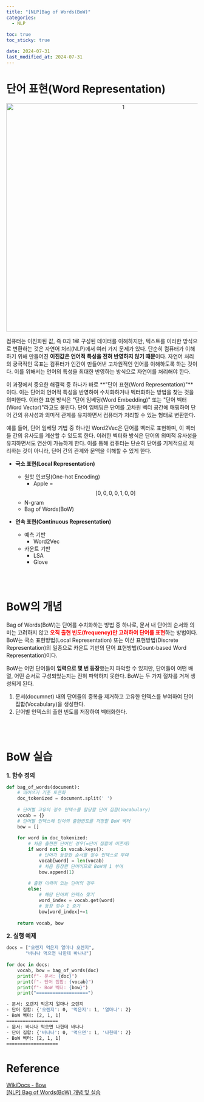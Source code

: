 ```yaml
---
title: "[NLP]Bag of Words(BoW)"
categories: 
  - NLP
  
toc: true
toc_sticky: true

date: 2024-07-31
last_modified_at: 2024-07-31
---
```


# 단어 표현(Word Representation)

<p align="center">
<img width="600" alt="1" src="https://github.com/user-attachments/assets/21b43297-440c-4c30-affd-023460e90c87">
</p>

컴퓨터는 이진화된 값, 즉 0과 1로 구성된 데이터를 이해하지만, 텍스트를 이러한 방식으로 변환하는 것은 자연어 처리(NLP)에서 여러 가지 문제가 있다. 단순히 컴퓨터가 이해하기 위해 만들어진 **이진값은 언어적 특성을 전혀 반영하지 않기 때문**이다. 자연어 처리의 궁극적인 목표는 컴퓨터가 인간이 만들어낸 고차원적인 언어를 이해하도록 하는 것이다. 이를 위해서는 언어의 특성을 최대한 반영하는 방식으로 자연어를 처리해야 한다.

이 과정에서 중요한 해결책 중 하나가 바로 **"단어 표현(Word Representation)"**이다. 이는 단어의 언어적 특성을 반영하여 수치화하거나 벡터화하는 방법을 찾는 것을 의미한다. 이러한 표현 방식은 "단어 임베딩(Word Embedding)" 또는 "단어 벡터(Word Vector)"라고도 불린다. 단어 임베딩은 단어를 고차원 벡터 공간에 매핑하여 단어 간의 유사성과 의미적 관계를 유지하면서 컴퓨터가 처리할 수 있는 형태로 변환한다.

예를 들어, 단어 임베딩 기법 중 하나인 Word2Vec은 단어를 벡터로 표현하며, 이 벡터들 간의 유사도를 계산할 수 있도록 한다. 이러한 벡터화 방식은 단어의 의미적 유사성을 유지하면서도 연산이 가능하게 한다. 이를 통해 컴퓨터는 단순히 단어를 기계적으로 처리하는 것이 아니라, 단어 간의 관계와 문맥을 이해할 수 있게 한다.

- **국소 표현(Local Representation)**
  - 원핫 인코딩(One-hot Encoding)
    - Apple = $$[0,0,0,0,1,0,0]$$
  - N-gram
  - Bag of Words(BoW)

- **연속 표현(Continuous Representation)**
  - 예측 기반
    - Word2Vec
  - 카운트 기반
    - LSA
    - Glove   

<br/>
<br/>
        
# BoW의 개념
Bag of Words(BoW)는 단어를 수치화하는 방법 중 하나로, 문서 내 단어의 순서와 의미는 고려하지 않고 <span style="color:red">**오직 출현 빈도(frequency)만 고려하여 단어를 표현**</span>하는 방법이다. BoW는 국소 표현방법(Local Representation) 또는 이산 표현방법(Discrete Representation)의 일종으로 카운트 기반의 단어 표현방법(Count-based Word Representation)이다.

BoW는 어떤 단어들이 **입력으로 몇 번 등장**했는지 파악할 수 있지만, 단어들이 어떤 배열, 어떤 순서로 구성되었는지는 전혀 파악하지 못한다. BoW는 두 가지 절차를 거쳐 생성되게 된다.
  1. 문서(documnet) 내의 단어들의 중복을 제거하고 고유한 인덱스를 부여하여 단어 집합(Vocabulary)을 생성한다.
  2. 단어별 인덱스의 출현 빈도를 저장하여 벡터화한다.

<br/>
<br/>

# BoW 실습

<span style="font-size:110%">**1. 함수 정의**</span>  

```python
def bag_of_words(document):
    # 띄어쓰기 기준 토큰화
    doc_tokenized = document.split(' ')
    
    # 단어별 고유의 정수 인덱스를 할당할 단어 집합(Vocabulary)
    vocab = {}
    # 단어별 인덱스에 단어의 출현빈도를 저장할 BoW 벡터
    bow = []
    
    for word in doc_tokenized:
        # 처음 출현한 단어인 경우(=단어 집합에 미존재)
        if word not in vocab.keys():
            # 단어가 등장한 순서를 정수 인덱스로 부여
            vocab[word] = len(vocab)
            # 처음 등장한 단어이므로 BoW에 1 부여
            bow.append(1)
            
        # 출현 이력이 있는 단어의 경우
        else:
            # 해당 단어의 인덱스 찾기
            word_index = vocab.get(word)
            # 등장 횟수 1 증가
            bow[word_index]+=1
            
    return vocab, bow
```

<span style="font-size:110%">**2. 실행 예제**</span>  
```python
docs = ["오렌지 먹은지 얼마나 오렌지",
       "바나나 먹으면 나한테 바나나"]
       
for doc in docs:
    vocab, bow = bag_of_words(doc)
    print(f"- 문서: {doc}")
    print(f"- 단어 집합: {vocab}")
    print(f"- BoW 벡터: {bow}")
    print("===================")
```
```bash
- 문서: 오렌지 먹은지 얼마나 오렌지
- 단어 집합: {'오렌지': 0, '먹은지': 1, '얼마나': 2}
- BoW 벡터: [2, 1, 1]
===================
- 문서: 바나나 먹으면 나한테 바나나
- 단어 집합: {'바나나': 0, '먹으면': 1, '나한테': 2}
- BoW 벡터: [2, 1, 1]
===================
```

# Reference
[WikiDocs - Bow](https://wikidocs.net/22650)    
[\[NLP\] Bag of Words(BoW) 개념 및 실습](https://heytech.tistory.com/334)
